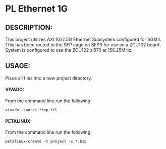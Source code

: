 # PL Ethernet 1G
## DESCRIPTION:
This project utilizes AXI 1G/2.5G Ethernet Subsystem configured for SGMII. This has been routed to the SFP cage on SFP0 for use on a ZCU102 board. System is configured to use the ZCU102 si570 at 156.25MHz.

## USAGE:
Place all files into a new project directory.
#### VIVADO:
From the command line run the following:

`vivado -source *top.tcl`
    
#### PETALINUX:
From the command line run the following:

`petalinux-create -t project -s *.bsp`
